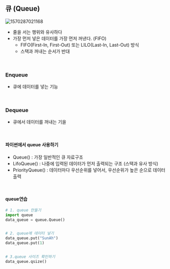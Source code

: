 ## 큐 (Queue)

![1570287021168](C:\Users\USER\AppData\Roaming\Typora\typora-user-images\1570287021168.png)

- 줄을 서는 행위와 유사하다
- 가장 먼저 넣은 데이터를 가장 먼저 꺼낸다. (FIFO)
  - FIFO(First-In, First-Out) 또는 LILO(Last-In, Last-Out) 방식
  - 스택과 꺼내는 순서가 반대

<br>

### Enqueue

- 큐에 데이터를 넣는 기능

<br>

### Dequeue

- 큐에서 데이터를 꺼내는 기을

<br>

#### 파이썬에서 queue 사용하기 

- Queue() : 가장 일반적인 큐 자료구조
- LifoQueue() : 나중에 입력된 데이터가 먼저 출력되는 구조 (스택과 유사 방식)
- PriorityQueue() : 데이터마다 우선순위를 넣어서, 우선순위가 높은 순으로 데이터 출력

<br>

#### queue연습

```python
# 1. queue 만들기
import queue
data_queue = queue.Queue()


# 2. queue에 데이터 넣기
data_queue.put("SunAh")
data_queue.put(1)


# 3.queue 사이즈 확인하기
data_queue.qsize()
```

<br>

